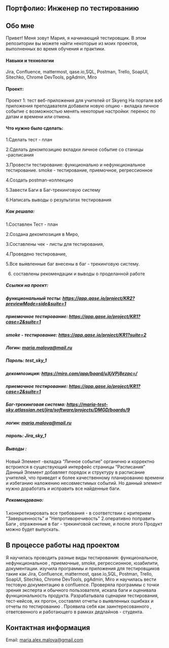 ## Портфолио: Инженер по тестированию

## Обо мне
Привет! Меня зовут Мария, я начинающий тестировщик.
В этом репозитории вы можете найти некоторые из моих проектов, выполненных во время обучения и практики.

#### Навыки и технологии
Jira, Confluence, mattermost, qase.io,SQL, Postman, Trello,
SoapUI, Sitechko, Chrome DevTools, pgAdmin, Miro

#### Проект:
Проект 1: тест веб-приложения для учителей от Skyeng
На портале вэб приложения преподавателя добавили новую опцию  - вкладка личное событие 
с возможностью менять некоторые настройки: перенос по датам и времени или отмена.
    
#### Что нужно было сделать: 

1.Cделать тест - план

2.Cделать декомпозицию вкладки личное событие со станицы -расписания

3.Провести тестирование:
функционально и нефункциональное тестирование.
smoke - тестирование, приемочное, регрессионное

4.Создать postman-коллекцию

5.Завести Баги в Баг-трекинговую систему

6.Написать выводы о результатах тестирования
 
##### Как решала:

1.Составлен Тест - план

2.Создана декомпозиция в Миро, 

3.Составлены чек - листы для тестирования, 

4.Проведено тестирование, 

5.Все выявленные баг внесены в баг - трекинговую систему.

6. составлены рекомендации и выводы о проделанной работе

##### Ссылки на проект:
##### функциональный тесты: https://app.qase.io/project/KR2?previewMode=side&suite=1
##### приемочное тестирование: https://app.qase.io/project/KR1?case=2&suite=1
##### smoke - тестирование: https://app.qase.io/project/KR1?suite=2
##### Логин: maria.malova@mail.ru
##### Пароль: test_sky_1

##### декомпозиция: https://miro.com/app/board/uXjVPj8ezpc=/

##### приемочное тестирование: https://app.qase.io/project/KR1?case=2&suite=1

##### Баг-трекинговая система: https://maria-test-sky.atlassian.net/jira/software/projects/DMGD/boards/9
##### логин: maria.malova@mail.ru
##### пароль: Jira_sky_1

##### Выводы :
Новый Элемент -вкладка “Личное событие” органично и корректно встроился в существующий интерфейс страницы “Расписания”   
Данный Элемент добавляет порядок и структуру в расписание учителей,
что приведет к более качественному планированию времени и избеганию наложению несовместимых событий.
Но данный элемент нужно доработать и исправить все найденные баги.

##### Рекомендовано:
1.конкретизировать все требования - в соответствии с  критерием  “Завершенность” и "Непротиворечивость"
2.оперативно поправить Баги , отраженные в баг - трекинговой системе, и после этого 
Продукт можно будет выпускать.

## В процессе работы над проектом 
Я научилась проводить разные виды тестирования: функциональное, нефункциональное , приемочные, smoke, регрессионное, юзабилити, документации.
изучила программы  и приложения для тестировщиков такие как Jira, Confluence, mattermost, qase.io,SQL, Postman, Trello, SoapUI, Sitechko, Chrome DevTools, pgAdmin, Miro 
и научилась вести тестовую документацию в confluence.
Проверяла программы с точки зрения эксперта и обычного пользователя, искала баги и оценивала функциональность продукта. 
Разрабатывала сценарии тестирования, тест-кейсов, их прогон, составлял отчеты о выявленных ошибках  и отчеты по тестированию .
Проявила себя как  заинтересованного , ответсвенного  и работающего в рамках дедлайнов - студента.


## Контактная информация
Email: maria.alex.malova@gmail.com
